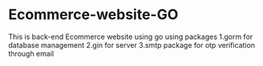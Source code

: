 # Ecommerce-website-GO
This is back-end Ecommerce website using go
using packages
1.gorm for database management
2.gin for server
3.smtp package for otp verification through email

